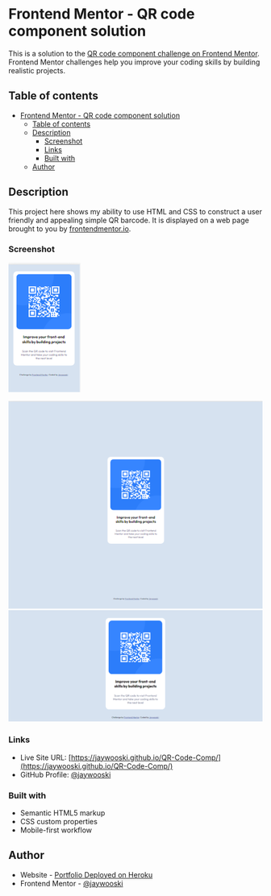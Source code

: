 # Frontend Mentor - QR code component solution

This is a solution to the [QR code component challenge on Frontend Mentor](https://www.frontendmentor.io/challenges/qr-code-component-iux_sIO_H). Frontend Mentor challenges help you improve your coding skills by building realistic projects. 

## Table of contents

- [Frontend Mentor - QR code component solution](#frontend-mentor---qr-code-component-solution)
  - [Table of contents](#table-of-contents)
  - [Description](#description)
    - [Screenshot](#screenshot)
    - [Links](#links)
    - [Built with](#built-with)
  - [Author](#author)


## Description
This project here shows my ability to use HTML and CSS to construct a user friendly and appealing simple QR barcode. It is displayed on a web page brought to you by [frontendmentor.io](https://www.frontendmentor.io).

### Screenshot

![screenshot](./images/Screenshot%202022-05-08%20220343.png)

![screesnhot](./images/Screenshot%202022-05-08%20220415.png)
![screenshot](./images/Screenshot%202022-05-08%20220233.png)



### Links

- Live Site URL: [https://jaywooski.github.io/QR-Code-Comp/](https://jaywooski.github.io/QR-Code-Comp/)
- GitHub Profile: [@jaywooski](https://github.com/jaywooski)



### Built with

- Semantic HTML5 markup
- CSS custom properties
- Mobile-first workflow


## Author

- Website - [Portfolio Deployed on Heroku]()
- Frontend Mentor - [@jaywooski](https://www.frontendmentor.io/profile/jaywooski)


